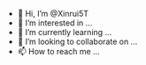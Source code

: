 - 👋 Hi, I’m @Xinrui5T
- 👀 I’m interested in ...
- 🌱 I’m currently learning ...
- 💞️ I’m looking to collaborate on ...
- 📫 How to reach me ...

<!---
Xinrui5T/Xinrui5T is a ✨ special ✨ repository because its `README.md` (this file) appears on your GitHub profile.
You can click the Preview link to take a look at your changes.
--->
